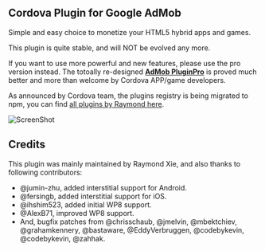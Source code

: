 ## Cordova Plugin for Google AdMob

Simple and easy choice to monetize your HTML5 hybrid apps and games.

This plugin is quite stable, and will NOT be evolved any more. 

If you want to use more powerful and new features, please use the pro version instead. The totoally re-designed **[AdMob PluginPro](https://github.com/floatinghotpot/cordova-admob-pro)** is proved much better and more than welcome by Cordova APP/game developers. 

As announced by Cordova team, the plugins registry is being migrated to npm, you can find [all plugins by Raymond here](https://www.npmjs.com/~floatinghotpot).

![ScreenShot](https://github.com/floatinghotpot/cordova-plugin-admob/raw/master/docs/pro_vs_basic.png)

## Credits

This plugin was mainly maintained by Raymond Xie, and also thanks to following contributors:

* @jumin-zhu, added interstitial support for Android.
* @fersingb, added interstitial support for iOS.
* @ihshim523, added initial WP8 support.
* @AlexB71, improved WP8 support.
* And, bugfix patches from @chrisschaub, @jmelvin, @mbektchiev, @grahamkennery, @bastaware, @EddyVerbruggen, @codebykevin, @codebykevin, @zahhak.


